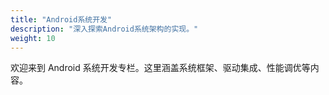 ```yaml
---
title: "Android系统开发"
description: "深入探索Android系统架构的实现。"
weight: 10
---
```


欢迎来到 Android 系统开发专栏。这里涵盖系统框架、驱动集成、性能调优等内容。